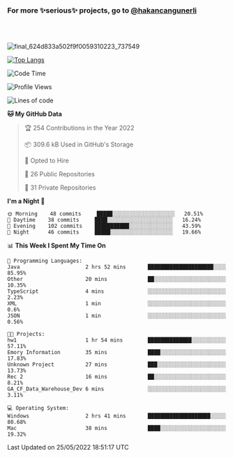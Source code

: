 ### For more ✨serious✨ projects, go to [@hakancangunerli](https://github.com/hakancangunerli)

<br>
<br>


![final_624d833a502f9f0059310223_737549](https://user-images.githubusercontent.com/33205097/161971799-9ce51eed-574a-4cab-ae73-ff67b8fa940f.gif)


[![Top Langs](https://github-readme-stats.vercel.app/api/top-langs/?username=63616e&layout=compact&hide=tex,html,shell,assembly,javascript,C&langs_count=6&exclude_repo=2015-csharp)](https://github.com/anuraghazra/github-readme-stats)


<!--START_SECTION:waka-->
![Code Time](http://img.shields.io/badge/Code%20Time-0%20secs-blue)

![Profile Views](http://img.shields.io/badge/Profile%20Views-1-blue)

![Lines of code](https://img.shields.io/badge/From%20Hello%20World%20I%27ve%20Written-190%20Thousand%20lines%20of%20code-blue)

**🐱 My GitHub Data** 

> 🏆 254 Contributions in the Year 2022
 > 
> 📦 309.6 kB Used in GitHub's Storage 
 > 
> 💼 Opted to Hire
 > 
> 📜 26 Public Repositories 
 > 
> 🔑 31 Private Repositories  
 > 
**I'm a Night 🦉** 

```text
🌞 Morning    48 commits     █████░░░░░░░░░░░░░░░░░░░░   20.51% 
🌆 Daytime    38 commits     ████░░░░░░░░░░░░░░░░░░░░░   16.24% 
🌃 Evening    102 commits    ███████████░░░░░░░░░░░░░░   43.59% 
🌙 Night      46 commits     █████░░░░░░░░░░░░░░░░░░░░   19.66%

```


📊 **This Week I Spent My Time On** 

```text
💬 Programming Languages: 
Java                     2 hrs 52 mins       █████████████████████░░░░   85.95% 
Other                    20 mins             ██░░░░░░░░░░░░░░░░░░░░░░░   10.35% 
TypeScript               4 mins              ░░░░░░░░░░░░░░░░░░░░░░░░░   2.23% 
XML                      1 min               ░░░░░░░░░░░░░░░░░░░░░░░░░   0.6% 
JSON                     1 min               ░░░░░░░░░░░░░░░░░░░░░░░░░   0.56%

🐱‍💻 Projects: 
hw1                      1 hr 54 mins        ██████████████░░░░░░░░░░░   57.11% 
Emory Information        35 mins             ████░░░░░░░░░░░░░░░░░░░░░   17.83% 
Unknown Project          27 mins             ███░░░░░░░░░░░░░░░░░░░░░░   13.73% 
Rec 2                    16 mins             ██░░░░░░░░░░░░░░░░░░░░░░░   8.21% 
GA_CF_Data_Warehouse_Dev 6 mins              ░░░░░░░░░░░░░░░░░░░░░░░░░   3.11%

💻 Operating System: 
Windows                  2 hrs 41 mins       ████████████████████░░░░░   80.68% 
Mac                      38 mins             ████░░░░░░░░░░░░░░░░░░░░░   19.32%

```


 Last Updated on 25/05/2022 18:51:17 UTC
<!--END_SECTION:waka-->


